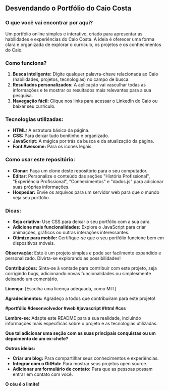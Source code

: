 ## Desvendando o Portfólio do Caio Costa

### O que você vai encontrar por aqui?
Um portfólio online simples e interativo, criado para apresentar as habilidades e experiências do Caio Costa. A ideia é oferecer uma forma clara e organizada de explorar o currículo, os projetos e os conhecimentos do Caio.

### Como funciona?
1. **Busca inteligente:** Digite qualquer palavra-chave relacionada ao Caio (habilidades, projetos, tecnologias) no campo de busca.
2. **Resultados personalizados:** A aplicação vai vasculhar todas as informações e te mostrar os resultados mais relevantes para a sua pesquisa.
3. **Navegação fácil:** Clique nos links para acessar o LinkedIn do Caio ou baixar seu currículo.

### Tecnologias utilizadas:
* **HTML:** A estrutura básica da página.
* **CSS:** Para deixar tudo bonitinho e organizado.
* **JavaScript:** A mágica por trás da busca e da atualização da página.
* **Font Awesome:** Para os ícones legais.

### Como usar este repositório:
* **Clonar:** Faça um clone deste repositório para o seu computador.
* **Editar:** Personalize o conteúdo das seções "História Profissional", "Experiência Profissional", "Conhecimentos" e "dados.js" para adicionar suas próprias informações.
* **Hospedar:** Envie os arquivos para um servidor web para que o mundo veja seu portfólio.

### Dicas:
* **Seja criativo:** Use CSS para deixar o seu portfólio com a sua cara.
* **Adicione mais funcionalidades:** Explore o JavaScript para criar animações, gráficos ou outras interações interessantes.
* **Otimize para mobile:** Certifique-se que o seu portfólio funcione bem em dispositivos móveis.

**Observação:** Este é um projeto simples e pode ser facilmente expandido e personalizado. Divirta-se explorando as possibilidades!

**Contribuições:**
Sinta-se à vontade para contribuir com este projeto, seja corrigindo bugs, adicionando novas funcionalidades ou simplesmente deixando um comentário.

**Licença:**
[Escolha uma licença adequada, como MIT]

**Agradecimentos:**
Agradeço a todos que contribuíram para este projeto!

**#portfólio #desenvolvedor #web #javascript #html #css**

**Lembre-se:** Adapte este README para a sua realidade, incluindo informações mais específicas sobre o projeto e as tecnologias utilizadas. 

**Que tal adicionar uma seção com as suas principais conquistas ou um depoimento de um ex-chefe?** 

**Outras ideias:**
* **Criar um blog:** Para compartilhar seus conhecimentos e experiências.
* **Integrar com o GitHub:** Para mostrar seus projetos open source.
* **Adicionar um formulário de contato:** Para que as pessoas possam entrar em contato com você. 

**O céu é o limite!**
